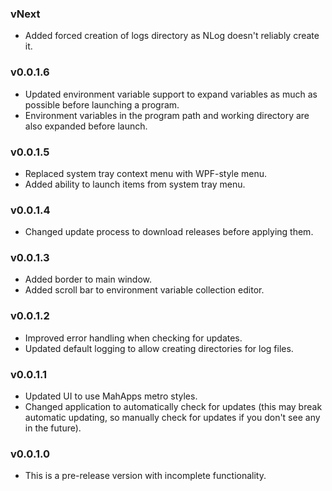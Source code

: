 ### vNext

* Added forced creation of logs directory as NLog doesn't reliably create it.

### v0.0.1.6

* Updated environment variable support to expand variables as much as possible
  before launching a program.
* Environment variables in the program path and working directory are also
  expanded before launch.

### v0.0.1.5

* Replaced system tray context menu with WPF-style menu.
* Added ability to launch items from system tray menu.

### v0.0.1.4

* Changed update process to download releases before applying them.

### v0.0.1.3

* Added border to main window.
* Added scroll bar to environment variable collection editor.

### v0.0.1.2

* Improved error handling when checking for updates.
* Updated default logging to allow creating directories for log files.

### v0.0.1.1

* Updated UI to use MahApps metro styles.
* Changed application to automatically check for updates (this may break automatic updating, so manually check for updates if you don't see any in the future).

### v0.0.1.0

* This is a pre-release version with incomplete functionality.
